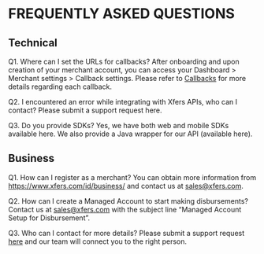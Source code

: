 # FREQUENTLY ASKED QUESTIONS

## Technical
Q1. Where can I set the URLs for callbacks?
After onboarding and upon creation of your merchant account, you can access your Dashboard > Merchant settings > Callback settings. Please refer to [Callbacks](/api_specification#callbacks) for more details regarding each callback.

Q2. I encountered an error while integrating with Xfers APIs, who can I contact?
Please submit a support request here.

Q3. Do you provide SDKs?
Yes, we have both web and mobile SDKs available here. We also provide a Java wrapper for our API (available here).

## Business
Q1. How can I register as a merchant?
You can obtain more information from https://www.xfers.com/id/business/ and contact us at [sales@xfers.com](mailto:sales@xfers.com).

Q2. How can I create a Managed Account to start making disbursements?
Contact us at [sales@xfers.com](mailto:sales@xfers.com) with the subject line “Managed Account Setup for Disbursement”.

Q3. Who can I contact for more details?
Please submit a support request [here](https://xfershelp.zendesk.com/hc/en-us/requests/new) and our team will connect you to the right person.